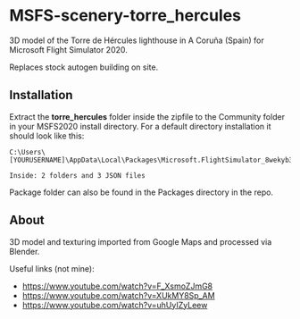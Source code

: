 # MSFS-scenery-torre_hercules
3D model of the Torre de Hércules lighthouse in A Coruña (Spain) for Microsoft Flight Simulator 2020.

Replaces stock autogen building on site.

## Installation
Extract the **torre_hercules** folder inside the zipfile to the Community folder in your MSFS2020 install directory. For a default directory installation it should look like this:

    C:\Users\[YOURUSERNAME]\AppData\Local\Packages\Microsoft.FlightSimulator_8wekyb3d8bbwe\LocalCache\Packages\Community\torre_hercules\
    
    Inside: 2 folders and 3 JSON files
    
Package folder can also be found in the Packages directory in the repo.



## About
3D model and texturing imported from Google Maps and processed via Blender.

Useful links (not mine):
- https://www.youtube.com/watch?v=F_XsmoZJmG8
- https://www.youtube.com/watch?v=XUkMY8Sp_AM
- https://www.youtube.com/watch?v=uhUyIZyLeew
